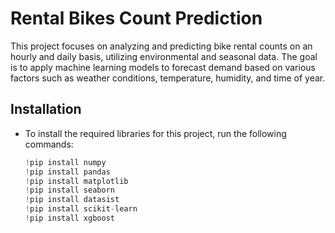 # Rental Bikes Count Prediction
This project focuses on analyzing and predicting bike rental counts on an hourly and daily basis, utilizing environmental and seasonal data. The goal is to apply machine learning models to forecast demand based on various factors such as weather conditions, temperature, humidity, and time of year.

## Installation
 - To install the required libraries for this project, run the following commands:
    ``` python
   !pip install numpy
   !pip install pandas
   !pip install matplotlib
   !pip install seaborn
   !pip install datasist
   !pip install scikit-learn
   !pip install xgboost
  ```
